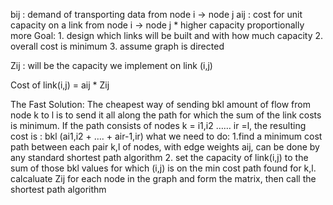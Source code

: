 bij : demand of transporting data from node i -> node j
aij : cost for unit capacity on a link from node i -> node j
	* higher capacity proportionally more
Goal: 
	1. design which links will be built and with how much capacity
	2. overall cost is minimum
	3. assume graph is directed

Zij : will be the capacity we implement on link (i,j)

Cost of link(i,j) = aij * Zij

The Fast Solution:
	The cheapest way of sending bkl amount of flow from node k to l is to send it all along the path for which the sum of the link costs is minimum. If the path consists of nodes k = i1,i2 …… ir =l, the resulting cost is :
				bkl (ai1,i2 + …. + air-1,ir)
what we need to do:
	1.find a minimum cost path between each pair k,l of nodes, with edge weights aij, can be done by any standard shortest path algorithm
	2. set the capacity of link(i,j) to the sum of those bkl values for which (i,j) is on the min cost path found for k,l.
	calcaluate Zij for each node in the graph and form the matrix, then call the shortest path algorithm
